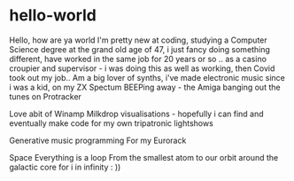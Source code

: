 # hello-world
Hello, how are ya world
I'm pretty new at coding, studying a Computer Science degree at the grand old age of 47, i just fancy doing something different, have worked in the same job for 20 years or so .. as a casino croupier and supervisor - i was doing this as well as working, then Covid took out my job.. 
Am a big lover of synths, i've made electronic music since i was a kid, on my ZX Spectum BEEPing away - the Amiga banging out the tunes on Protracker 

Love abit of Winamp Milkdrop visualisations - hopefully i can find and eventually make code for my own tripatronic lightshows 

Generative music programming
For my Eurorack

Space
Everything is a loop
From the smallest atom to our orbit around the galactic core
for i in infinity : )) 
